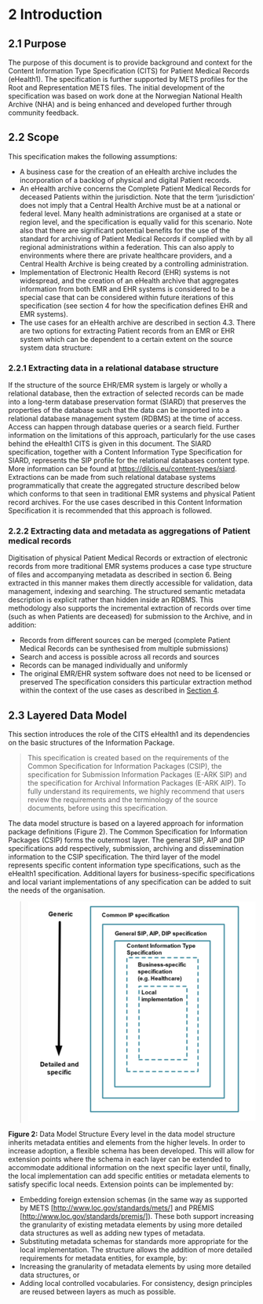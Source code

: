 # 2 Introduction
<a name="section2.1"></a>
## 2.1 Purpose
The purpose of this document is to provide background and context for the Content Information Type Specification (CITS) for Patient Medical Records (eHealth1). The specification is further supported by METS profiles for the Root and Representation METS files. The initial development of the specification was based on work done at the Norwegian National Health Archive (NHA) and is being enhanced and developed further through community feedback.
<a name="section2.2"></a>
## 2.2 Scope
This specification makes the following assumptions:
- A business case for the creation of an eHealth archive includes the incorporation of a backlog of physical and digital Patient records. 
- An eHealth archive concerns the Complete Patient Medical Records for deceased Patients within the jurisdiction. Note that the term ‘jurisdiction’ does not imply that a Central Health Archive must be at a national or federal level. Many health administrations are organised at a state or region level, and the specification is equally valid for this scenario. Note also that there are significant potential benefits for the use of the standard for archiving of Patient Medical Records if complied with by all regional administrations within a federation. This can also apply to environments where there are private healthcare providers, and a Central Health Archive is being created by a controlling administration.
- Implementation of Electronic Health Record (EHR) systems is not widespread, and the creation of an eHealth archive that aggregates information from both EMR and EHR systems is considered to be a special case that can be considered within future iterations of this specification (see section 4 for how the specification defines EHR and EMR systems).
- The use cases for an eHealth archive are described in section 4.3.
There are two options for extracting Patient records from an EMR or EHR system which can be dependent to a certain extent on the source system data structure:

### 2.2.1 Extracting data in a relational database structure
If the structure of the source EHR/EMR system is largely or wholly a relational database, then the extraction of selected records can be made into a long-term database preservation format (SIARD) that preserves the properties of the database such that the data can be imported into a relational database management system (RDBMS) at the time of access. Access can happen through database queries or a search field. 
Further information on the limitations of this approach, particularly for the use cases behind the eHealth1 CITS is given in this document.
The SIARD specification, together with a Content Information Type Specification for SIARD, represents the SIP profile for the relational databases content type. More information can be found at https://dilcis.eu/content-types/siard.
Extractions can be made from such relational database systems programmatically that create the aggregated structure described below which conforms to that seen in traditional EMR systems and physical Patient record archives. For the use cases described in this Content Information Specification it is recommended that this approach is followed.
### 2.2.2 Extracting data and metadata as aggregations of Patient medical records
Digitisation of physical Patient Medical Records or extraction of electronic records from more traditional EMR systems produces a case type structure of files and accompanying metadata as described in section 6. Being extracted in this manner makes them directly accessible for validation, data management, indexing and searching. The structured semantic metadata description is explicit rather than hidden inside an RDBMS.  This methodology also supports the incremental extraction of records over time (such as when Patients are deceased) for submission to the Archive, and in addition:
- Records from different sources can be merged (complete Patient Medical Records can be synthesised from multiple submissions)
- Search and access is possible across all records and sources
- Records can be managed individually and uniformly
- The original EMR/EHR system software does not need to be licensed or preserved
The specification considers this particular extraction method within the context of the use cases as described in [Section 4](#Section4).
<a name="section2.3"></a>
## 2.3 Layered Data Model 

This section introduces the role of the CITS eHealth1 and its dependencies on the basic structures of the Information Package.
> This specification is created based on the requirements of the Common Specification for Information Packages (CSIP),  the specification for Submission Information Packages (E-ARK SIP) and the specification for Archival Information Packages (E-ARK AIP). To fully understand its requirements, we highly recommend that users review the requirements and the terminology of the source documents, before using this specification.

The data model structure is based on a layered approach for information package definitions (Figure 2). The Common Specification for Information Packages (CSIP) forms the outermost layer. The general SIP, AIP and DIP specifications add respectively, submission, archiving and dissemination information to the CSIP specification. The third layer of the model represents specific content information type specifications, such as the eHealth1 specification. Additional layers for business-specific specifications and local variant implementations of any specification can be added to suit the needs of the organisation.

> <a name="fig2"></a>
![Data Model Structure](/specification/figs/fig_2_data_model_structure.svg "Data Model Structure")

**Figure 2:** Data Model Structure
Every level in the data model structure inherits metadata entities and elements from the higher levels. In order to increase adoption, a flexible schema has been developed. This will allow for extension points where the schema in each layer can be extended to accommodate additional information on the next specific layer until, finally, the local implementation can add specific entities or metadata elements to satisfy specific local needs. Extension points can be implemented by:
- Embedding foreign extension schemas (in the same way as supported by METS [http://www.loc.gov/standards/mets/] and PREMIS [http://www.loc.gov/standards/premis/]). These both support increasing the granularity of existing metadata elements by using more detailed data structures as well as adding new types of metadata.
- Substituting metadata schemas for standards more appropriate for the local implementation. 
The structure allows the addition of more detailed requirements for metadata entities, for example, by:
- Increasing the granularity of metadata elements by using more detailed data structures, or 
- Adding local controlled vocabularies.
For consistency, design principles are reused between layers as much as possible.
